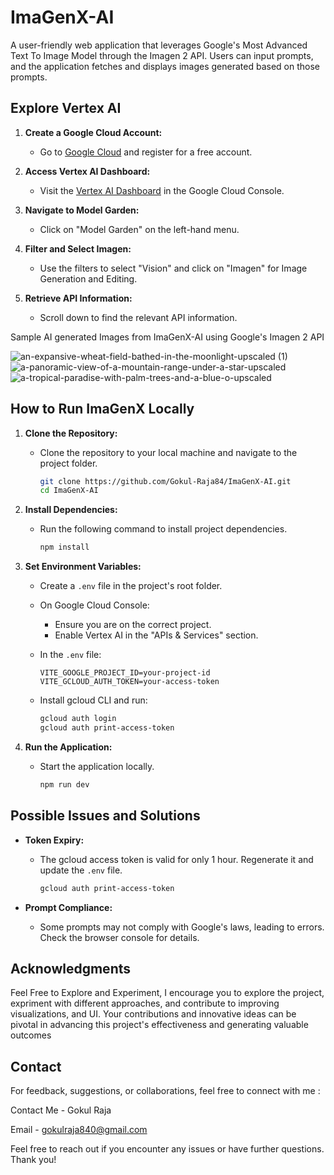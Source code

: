 
# ImaGenX-AI

A user-friendly web application that leverages Google's Most Advanced Text To Image Model through the Imagen 2 API. Users can input prompts, and the application fetches and displays images generated based on those prompts.

## Explore Vertex AI

1. **Create a Google Cloud Account:**
   - Go to [Google Cloud](https://cloud.google.com/) and register for a free account.

2. **Access Vertex AI Dashboard:**
   - Visit the [Vertex AI Dashboard](https://console.cloud.google.com/vertex-ai) in the Google Cloud Console.
   
3. **Navigate to Model Garden:**
   - Click on "Model Garden" on the left-hand menu.

4. **Filter and Select Imagen:**
   - Use the filters to select "Vision" and click on "Imagen" for Image Generation and Editing.

5. **Retrieve API Information:**
   - Scroll down to find the relevant API information.

Sample AI generated Images from ImaGenX-AI using Google's Imagen 2 API 

![an-expansive-wheat-field-bathed-in-the-moonlight-upscaled (1)](https://github.com/Gokul-Raja84/ImaGenX-AI/assets/106546785/c4cbc75e-9e71-4091-a89c-931176c62ae4)
![a-panoramic-view-of-a-mountain-range-under-a-star-upscaled](https://github.com/Gokul-Raja84/ImaGenX-AI/assets/106546785/5c483f5d-67c9-4543-8a39-076cfd3a41d6)
![a-tropical-paradise-with-palm-trees-and-a-blue-o-upscaled](https://github.com/Gokul-Raja84/ImaGenX-AI/assets/106546785/3de9d1ca-3917-4026-9f99-975fe57a3347)



## How to Run ImaGenX Locally

1. **Clone the Repository:**
   - Clone the repository to your local machine and navigate to the project folder.
     ```bash
     git clone https://github.com/Gokul-Raja84/ImaGenX-AI.git
     cd ImaGenX-AI
     ```

2. **Install Dependencies:**
   - Run the following command to install project dependencies.
     ```bash
     npm install
     ```

3. **Set Environment Variables:**
   - Create a `.env` file in the project's root folder.

   - On Google Cloud Console:
     - Ensure you are on the correct project.
     - Enable Vertex AI in the "APIs & Services" section.

   - In the `.env` file:
     ```env
     VITE_GOOGLE_PROJECT_ID=your-project-id
     VITE_GCLOUD_AUTH_TOKEN=your-access-token
     ```

   - Install gcloud CLI and run:
     ```bash
     gcloud auth login
     gcloud auth print-access-token
     ```

4. **Run the Application:**
   - Start the application locally.
     ```bash
     npm run dev
     ```

## Possible Issues and Solutions

- **Token Expiry:**
  - The gcloud access token is valid for only 1 hour. Regenerate it and update the `.env` file.
    ```bash
    gcloud auth print-access-token
    ```

- **Prompt Compliance:**
  - Some prompts may not comply with Google's laws, leading to errors. Check the browser console for details.

## Acknowledgments
Feel Free to Explore and Experiment, I encourage you to explore the project, expriment with different approaches, and contribute to improving visualizations, and UI. Your contributions and innovative ideas can be pivotal in advancing this project's effectiveness and generating valuable outcomes


## Contact
For feedback, suggestions, or collaborations, feel free to connect with me :

Contact Me - Gokul Raja

Email - gokulraja840@gmail.com

Feel free to reach out if you encounter any issues or have further questions. Thank you!

